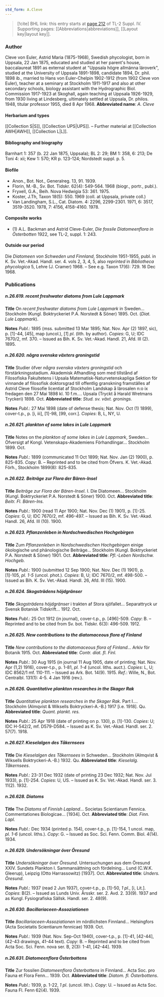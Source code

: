 ```yaml
---
std_form: A.Cleve
---
```


> [!cite] BHL link: this entry starts at [page 212](https://www.biodiversitylibrary.org/page/33265889) of TL-2 Suppl. IV.
> Supporting pages: [[Abbreviations|abbreviations]], [[Layout key|layout key]].

### Author

Cleve von Euler, Astrid Maria (1875-1968), Swedish phycologist, born in Uppsala, 22 Jan 1875, educated and studied at her parent's house, baccalaureat 1891 as external student at "Uppsala högre allmänna läroverk", studied at the University of Uppsala 1891-1898, candidate 1894, Dr. phil. 1898 ib., married to Hans von Euler-Chelpin 1902-1912 (from 1902 Cleve von Euler), teacher at a seminary at Stockholm 1911-1917 and also at other secondary schools, biology assistant with the Hydrographic Biol. Commission 1917-1923 at Skoghall, again teaching at Uppsala 1926-1929, from 1930 living at Lindesberg, ultimately settled at Uppsala, Dr. philos. 1948, titular professor 1955, died 8 Apr 1968. 
**Abbreviated name**: *A. Cleve*

#### Herbarium and types

[[Collection S|S]], [[Collection UPS|UPS]]. – Further material at [[Collection AWH|AWH]], [[Collection L|L]].

#### Bibliography and biography

Barnhart 1: 357 (b. 22 Jan 1875, Uppsala); BL 2: 29; BM 1: 358, 6: 213; De Toni 4: xii; Kew 1: 570; KR p. 123-124; Nordstedt suppl. p. 5.

#### Biofile

- Anon., Bot. Not., Generalreg. 13, 91. 1939.
- Florin, M.-B., Sv. Bot. Tidskr. 62(4): 549-564. 1968 (biogr., portr., publ.).
- Fryxell, G.A., Beih. Nova Hedwigia 53: 361. 1975.
- Koster, J.Th, Taxon 18(5): 550. 1969 (coll. at Uppsala, private coll.)
- Van Landingham, S.L., Cat. Diatom. 4: 2296, 2299-2301. 1971, 6: 3517, 3519-3520. 1978, 7: 4156, 4158-4160. 1978.

#### Composite works

- (1) A.L. Backman and Astrid Cleve-Euler, *Die fossile Diatomeenflora in Österbotten* 1922, see TL-2, suppl. 1: 243.

#### Outside our period

Die *Diatomeen von Schweden und Finnland*, Stockholm 1951-1955, publ. in K. Sv. Vet.-Akad. Handl. ser. 4. vols 2, 3, 4, 5, also *reprinted* in *Bibliotheca phycologica* 5, Lehre (J. Cramer) 1968. – See e.g. Taxon 17(6): 729. 16 Dec 1968.

### Publications

##### n.26.619. recent freshwater diatoms from Lule Lappmark

**Title**
On *recent freshwater diatoms from Lule Lappmark* in Sweden... Stockholm (Kungl. Boktryckeriet P.A. Norstedt & Söner) 1895. Oct. (*Diat. Lule Lappmark*).

**Notes**
*Publ*.: 1895 (mss. submitted 13 Mar 1895; Nat. Nov. Apr (2) 1897, sic), p. \[1\]-44, \[45\], map (uncol.), \[*1*\] *pl*. (lith. by author). *Copies*: G, U; IDC 7670/2, mf. 370. – Issued as Bih. K. Sv. Vet.-Akad. Handl. 21, Afd. III (2). 1895.

##### n.26.620. några svenska växters groningstid

**Title**
Studier öfver *några svenska växters groningstid* och förstärkningsstadium. Akademisk Afhandling som med tillstånd af Filosofiska Fakultetens i Upsala Matematisk-Naturvetenskapliga Sektion för vinnande af filosofisk doktorsgrad till offentlig granskning framställes af Astrid Cleve filosofie licentiat af Stockholm Landskap å lärosalen n:o ix fredagen den 27 Mai 1898 kl. 10 f.m.... Upsala (Tryckt å Harald Wretmans Tryckeri) 1898. Oct.
**Abbreviated title**: *Stud. sv. växt. gronings.*

**Notes**
*Publ*.: 27 Mai 1898 (date of defense thesis; Nat. Nov. Oct (1) 1899), cover-t.p., p. \[i, iii\], \[1\]-98, \[99, corr.\]. *Copies*: B, L, NY, U.

##### n.26.621. plankton of some lakes in Lule Lappmark

**Title**
Notes on the *plankton of some lakes in Lule Lappmark*, Sweden... Öfversigt af Kongl. Vetenskaps-Akademiens Förhandlingar... Stockholm 1899. Oct.

**Notes**
*Publ*.: 1899 (communicated 11 Oct 1899; Nat. Nov. Jan (2) 1900), p. 825-835. *Copy*: B. – Reprinted and to be cited from Öfvers. K. Vet.-Akad. Förh., Stockholm 1899(8): 825-835.

##### n.26.622. Beiträge zur Flora der Bären-Insel

**Title**
*Beiträge zur Flora der Bären-Insel*. I. Die Diatomeen... Stockholm (Kungl. Boktryckeriet P.A. Norstedt & Söner) 1900. Oct.
**Abbreviated title**: *Beitr. Fl. Bären-Ins.*

**Notes**
*Publ*.: 1900 (read 11 Apr 1900; Nat. Nov. Dec (1) 1901), p. \[1\]-25. *Copies*: G, U; IDC 7670/2, mf. 496-497. – Issued as Bih. K. Sv. Vet.-Akad. Handl. 26, Afd. III (10). 1900.

##### n.26.623. Pflanzenleben in Nordschwedischen Hochgebirgen

**Title**
Zum *Pflanzenleben in Nordschwedischen Hochgebirgen* einige ökologische und phänologische Beiträge... Stockholm (Kungl. Boktryckeriet P.A. Norstedt & Söner) 1901. Oct.
**Abbreviated title**: *Pfl.-Leben Nordschw. Hochgeb.*

**Notes**
*Publ*.: 1900 (submitted 12 Sep 1900; Nat. Nov. Dec (1) 1901), p. \[1\]-105, *pl. 1-5* (uncol. phot.). *Copies*: B, U; IDC 7670/2, mf. 498-500. – Issued as Bih. K. Sv. Vet.-Akad. Handl. 26, Afd. III (15). 1900.

##### n.26.624. Skogsträdens höjdgränser

**Title**
*Skogsträdens höjdgränser* i trakten af Stora sjöfallet... Separattryck ur Svensk Botanisk Tidskrift... 1912. Oct.

**Notes**
*Publ*.: 25 Oct 1912 (in journal), cover-t.p., p. \[496\]-509. *Copy*: B. – Reprinted and to be cited from Sv. bot. Tidskr. 6(3): 496-509. 1912.

##### n.26.625. New contributions to the diatomaceous flora of Finland

**Title**
*New contributions to the diatomaceous flora of Finland*... Arkiv för Botanik 1915. Oct.
**Abbreviated title**: *Contr. diat. fl. Finl.*

**Notes**
*Publ*.: 30 Aug 1915 (in journal 11 Aug 1905, date of printing; Nat. Nov. Apr (1,2) 1916), cover-t.p., p. 1-81, *pl. 1-4* (uncol. liths. auct.). *Copies*: L, U; IDC 8562/1 mf. 110-111. – Issued as Ark. Bot. 14(9). 1915.
*Ref*.: Wille, N., Bot. Centralbl. 131(1): 4-5. 4 Jan 1916 (rev.).

##### n.26.626. Quantitative plankton researches in the Skager Rak

**Title**
*Quantitative plankton researches in the Skager Rak*. Part I.... Stockholm (Almqvist & Wiksells Boktryckeri-A.-B.) 1917 \[i.e. 1918\]. Qu.
**Abbreviated title**: *Quant. plankt. res.*

**Notes**
*Publ*.: 25 Apr 1918 (date of printing on p. 130), p. \[1\]-130. *Copies*: U; IDC H-542/2, mf. D579-D584. – Issued as K. Sv. Vet.-Akad. Handl. ser. 2. 57(7). 1918.

##### n.26.627. Kieselalgen des Tåkernsees

**Title**
Die *Kieselalgen des Tåkernsees* in Schweden... Stockholm (Almqvist & Wiksells Boktryckeri-A.-B.) 1932. Qu.
**Abbreviated title**: *Kieselalg. Tåkernsees*.

**Notes**
*Publ*.: 23-31 Dec 1932 (date of printing 23 Dec 1932; Nat. Nov. Jul 1933), p. \[1\]-254. *Copies*: U, US. – Issued as K. Sv. Vet.-Akad. Handl. ser. 3. 11(2). 1932.

##### n.26.628. Diatoms

**Title**
The *Diatoms* of *Finnish Lapland*... Societas Scientiarum Fennica. Commentationes Biologicae... \[1934\]. Oct.
**Abbreviated title**: *Diat. Finn. Lapl.*

**Notes**
*Publ*.: Dec 1934 (printed p. 154), cover-t.p., p. \[1\]-154, 1 uncol. map, *pl. 1-6* (uncol. liths.).
*Copy*: G. – Issued as Soc. Sci. Fenn. Comm. Biol. 4(14). 1934.

##### n.26.629. Undersökningar över Öresund

**Title**
*Undersökningar över Öresund*. Untersuchungen aus dem Öresund XXIV. Sundets Plankton I. Sammansättning och fördelning... Lund (C.W.K. Gleerup), Leipzig (Otto Harrassowitz) \[1937\]. Oct.
**Abbreviated title**: *Unders. Öresund*.

**Notes**
*Publ*.: 1937 (read 2 Jun 1937), cover-t.p., p. \[1\]-50, *1 pl*., \[i, Lit.\]. *Copies*: B(2). – Issued as Lunds Univ. Årsskr. ser. 2. Avd. 2. 33(9). 1937 and as Kungl. Fysiografiska Sällsk. Handl. ser. 2. 48(9).

##### n.26.630. Bacillariaceen-Assoziationen

**Title**
*Bacillariaceen-Assoziationen* im nördlichsten Finnland... Helsingfors (Acta Societatis Scientiarum fennicae) 1939. Oct.

**Notes**
*Publ*.: 1939 (Nat. Nov. Sep-Oct 1940), cover-t.p., p. \[1\]-41, \[42-44\], (42-43 drawings, 41-44 text). *Copy*: B. – Reprinted and to be cited from Acta Soc. Sci. Fenn. nova ser. B, 2(3): 1-41, \[42-44\]. 1939.

##### n.26.631. Diatomeenflora Österbottens

**Title**
Zur fossilen *Diatomeenflora Österbottens* in Finnland... Acta Soc. pro Fauna et Flora Fenn... 1939. Oct.
**Abbreviated title**: *Diatom. fl. Österbottens*.

**Notes**
*Publ*.: 1939, p. 1-22, *1 pl*. (uncol. lith.). *Copy*: U. – Issued as Acta Soc. Fauna Fl. Fenn 62(4). 1939.

